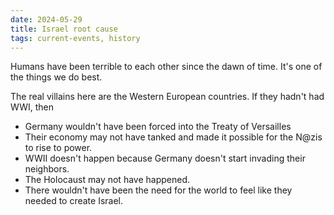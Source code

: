 ```yaml
---
date: 2024-05-29
title: Israel root cause
tags: current-events, history
---
```


Humans have been terrible to each other since the dawn of time. It's one of the things we do best.

The real villains here are the Western European countries. If they hadn't had WWI, then
- Germany wouldn't have been forced into the Treaty of Versailles
- Their economy may not have tanked and made it possible for the N@zis to rise to power.
- WWII doesn't happen because Germany doesn't start invading their neighbors.
- The Holocaust may not have happened.
- There wouldn't have been the need for the world to feel like they needed to create Israel.
